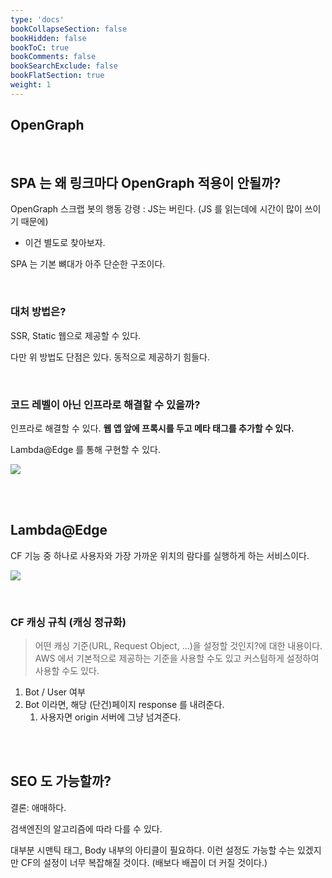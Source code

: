 ```yaml
---
type: 'docs'
bookCollapseSection: false
bookHidden: false
bookToC: true
bookComments: false
bookSearchExclude: false
bookFlatSection: true
weight: 1
---
```


## OpenGraph 

<br>

## SPA 는 왜 링크마다 OpenGraph 적용이 안될까?

OpenGraph 스크랩 봇의 행동 강령 : JS는 버린다. (JS 를 읽는데에 시간이 많이 쓰이기 때문에)
- 이건 별도로 찾아보자.

SPA 는 기본 뼈대가 아주 단순한 구조이다.

<br>

### 대처 방법은?

SSR, Static 웹으로 제공할 수 있다.

다만 위 방법도 단점은 있다. 동적으로 제공하기 힘들다.

<br>

### 코드 레벨이 아닌 인프라로 해결할 수 있을까?

인프라로 해결할 수 있다. **웹 앱 앞에 프록시를 두고 메타 태그를 추가할 수 있다.**

Lambda@Edge 를 통해 구현할 수 있다.

![](/images/[서버리스]%20Amazon%20CloudFront와%20AWS%20Lambda@Edge로%20SPA에서%20동적%20SEO%20구현하기_15.png)

<br><br>

## Lambda@Edge

CF 기능 중 하나로 사용자와 가장 가까운 위치의 람다를 실행하게 하는 서비스이다.

![](/images/[서버리스]%20Amazon%20CloudFront와%20AWS%20Lambda@Edge로%20SPA에서%20동적%20SEO%20구현하기_19.png)

<br>

### CF 캐싱 규칙 (캐싱 정규화)

> 어떤 캐싱 기준(URL, Request Object, ...)을 설정할 것인지?에 대한 내용이다. AWS 에서 기본적으로 제공하는 기준을 사용할 수도 있고 커스텀하게 설정하여 사용할 수도 있다.

1. Bot / User 여부
2. Bot 이라면, 해당 (단건)페이지 response 를 내려준다.
   1. 사용자면 origin 서버에 그냥 넘겨준다.

<br><br>

## SEO 도 가능할까?

결론: 애매하다.

검색엔진의 알고리즘에 따라 다를 수 있다.

대부분 시맨틱 태그, Body 내부의 아티클이 필요하다. 이런 설정도 가능할 수는 있겠지만 CF의 설정이 너무 복잡해질 것이다. (배보다 배꼽이 더 커질 것이다.)